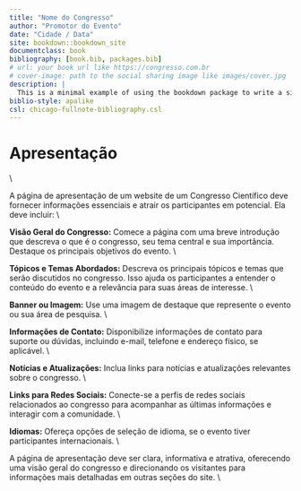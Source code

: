 ```yaml
--- 
title: "Nome do Congresso"
author: "Promotor do Evento"
date: "Cidade / Data"
site: bookdown::bookdown_site
documentclass: book
bibliography: [book.bib, packages.bib]
# url: your book url like https://congresso.com.br
# cover-image: path to the social sharing image like images/cover.jpg
description: |
  This is a minimal example of using the bookdown package to write a site/book.
biblio-style: apalike
csl: chicago-fullnote-bibliography.csl
---
```


# Apresentação
\

A página de apresentação de um website de um Congresso Científico deve fornecer informações essenciais e atrair os participantes em potencial. Ela deve incluir:
\

**Visão Geral do Congresso:** Comece a página com uma breve introdução que descreva o que é o congresso,
seu tema central e sua importância. Destaque os principais objetivos do evento.
\

**Tópicos e Temas Abordados:** Descreva os principais tópicos e temas que serão discutidos no congresso.
Isso ajuda os participantes a entender o conteúdo do evento e a relevância para suas áreas de interesse.
\

**Banner ou Imagem:** Use uma imagem de destaque que represente o evento ou sua área de pesquisa.
\

**Informações de Contato:** Disponibilize informações de contato para suporte ou dúvidas, incluindo e-mail, telefone e endereço físico, se aplicável.
\

**Notícias e Atualizações:** Inclua links para notícias e atualizações relevantes sobre o congresso.
\

**Links para Redes Sociais:** Conecte-se a perfis de redes sociais relacionados ao congresso para acompanhar as últimas informações e interagir com a comunidade.
\

**Idiomas:** Ofereça opções de seleção de idioma, se o evento tiver participantes internacionais.
\


A página de apresentação deve ser clara, informativa e atrativa, oferecendo uma visão geral do congresso e direcionando os visitantes para informações mais detalhadas em outras seções do site.
\



